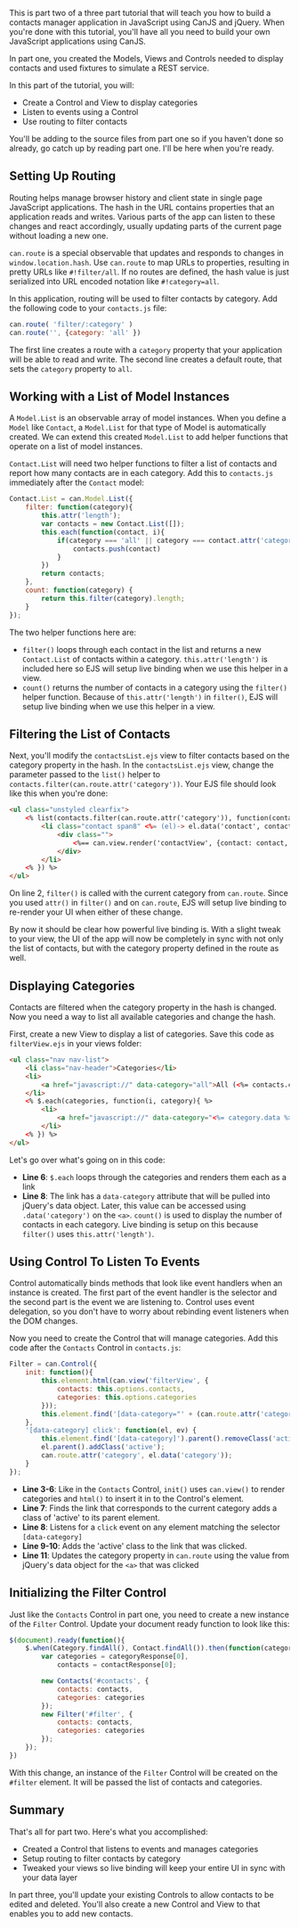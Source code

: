 This is part two of a three part tutorial that will teach you how to build a contacts manager application in JavaScript using CanJS and jQuery. When you're done with this tutorial, you'll have all you need to build your own JavaScript applications using CanJS.

In part one, you created the Models, Views and Controls needed to display contacts and used fixtures to simulate a REST service.

In this part of the tutorial, you will:

- Create a Control and View to display categories
- Listen to events using a Control
- Use routing to filter contacts

You'll be adding to the source files from part one so if you haven't done so already, go catch up by reading part one. I'll be here when you're ready.

## Setting Up Routing

Routing helps manage browser history and client state in single page JavaScript applications. The hash in the URL contains properties that an application reads and writes. Various parts of the app can listen to these changes and react accordingly, usually updating parts of the current page without loading a new one.

`can.route` is a special observable that updates and responds to changes in `window.location.hash`. Use `can.route` to map URLs to properties, resulting in pretty URLs like `#!filter/all`. If no routes are defined, the hash value is just serialized into URL encoded notation like `#!category=all`.

In this application, routing will be used to filter contacts by category. Add the following code to your `contacts.js` file:

```js
can.route( 'filter/:category' )
can.route('', {category: 'all' })
```

The first line creates a route with a `category` property that your application will be able to read and write. The second line creates a default route, that sets the `category` property to `all`.

## Working with a List of Model Instances

A `Model.List` is an observable array of model instances. When you define a `Model` like `Contact`, a `Model.List` for that type of Model is automatically created. We can extend this created `Model.List` to add helper functions that operate on a list of model instances. 

`Contact.List` will need two helper functions to filter a list of contacts and report how many contacts are in each category. Add this to `contacts.js` immediately after the `Contact` model:

```js
Contact.List = can.Model.List({
	filter: function(category){
		this.attr('length');
		var contacts = new Contact.List([]);
		this.each(function(contact, i){
			if(category === 'all' || category === contact.attr('category')) {
				contacts.push(contact)
			}
		})
		return contacts;
	},
	count: function(category) {
		return this.filter(category).length;
	}
});
```

The two helper functions here are:

- `filter()` loops through each contact in the list and returns a new `Contact.List` of contacts within a category. `this.attr('length')` is included here so EJS will setup live binding when we use this helper in a view.
- `count()` returns the number of contacts in a category using the `filter()` helper function. Because of `this.attr('length')` in `filter()`, EJS will setup live binding when we use this helper in a view. 

## Filtering the List of Contacts

Next, you'll modify the `contactsList.ejs` view to filter contacts based on the category property in the hash. In the `contactsList.ejs` view, change the parameter passed to the `list()` helper to `contacts.filter(can.route.attr('category'))`. Your EJS file should look like this when you're done:

```html
<ul class="unstyled clearfix">
	<% list(contacts.filter(can.route.attr('category')), function(contact){ %>
		<li class="contact span8" <%= (el)-> el.data('contact', contact) %>>
			<div class="">
				<%== can.view.render('contactView', {contact: contact, categories: categories}) %>
			</div>
		</li>
	<% }) %>
</ul>
```		

On line 2, `filter()` is called with the current category from `can.route`. Since you used `attr()` in `filter()` and on `can.route`, EJS will setup live binding to re-render your UI when either of these change.

By now it should be clear how powerful live binding is. With a slight tweak to your view, the UI of the app will now be completely in sync with not only the list of contacts, but with the category property defined in the route as well.

## Displaying Categories

Contacts are filtered when the category property in the hash is changed. Now you need a way to list all available categories and change the hash.

First, create a new View to display a list of categories. Save this code as `filterView.ejs` in your views folder:

```html
<ul class="nav nav-list">
	<li class="nav-header">Categories</li>
	<li>
		<a href="javascript://" data-category="all">All (<%= contacts.count('all') %>)</a>
	</li>
	<% $.each(categories, function(i, category){ %>
		<li>
			<a href="javascript://" data-category="<%= category.data %>"><%= category.name %> (<%= contacts.count(category.data) %>)</a>
		</li>
	<% }) %>
</ul>
```

Let's go over what's going on in this code:

- **Line 6**: `$.each` loops through the categories and renders them each as a link
- **Line 8**: The link has a `data-category` attribute that will be pulled into jQuery's data object. Later, this value can be accessed using `.data('category')` on the `<a>`. `count()` is used to display the number of contacts in each category. Live binding is setup on this because `filter()` uses `this.attr('length')`.

## Using Control To Listen To Events

Control automatically binds methods that look like event handlers when an instance is created. The first part of the event handler is the selector and the second part is the event we are listening to. Control uses event delegation, so you don't have to worry about rebinding event listeners when the DOM changes.

Now you need to create the Control that will manage categories. Add this code after the `Contacts` Control in `contacts.js`:

```js
Filter = can.Control({
	init: function(){
		this.element.html(can.view('filterView', {
			contacts: this.options.contacts,
			categories: this.options.categories
		}));
		this.element.find('[data-category="' + (can.route.attr('category') || "all") + '"]').parent().addClass('active');
	},
	'[data-category] click': function(el, ev) {
		this.element.find('[data-category]').parent().removeClass('active');
		el.parent().addClass('active');
		can.route.attr('category', el.data('category'));
	}
});
```

- **Line 3-6**: Like in the `Contacts` Control, `init()` uses `can.view()` to render categories and `html()` to insert it in to the Control's element.
- **Line 7**: Finds the link that corresponds to the current category adds a class of 'active' to its parent element.
- **Line 8**: Listens for a `click` event on any element matching the selector `[data-category]`
- **Line 9-10**: Adds the 'active' class to the link that was clicked.
- **Line 11**: Updates the category property in `can.route` using the value from jQuery's data object for the `<a>` that was clicked 

## Initializing the Filter Control

Just like the `Contacts` Control in part one, you need to create a new instance of the `Filter` Control. Update your document ready function to look like this:

```js
$(document).ready(function(){
	$.when(Category.findAll(), Contact.findAll()).then(function(categoryResponse, contactResponse){
		var categories = categoryResponse[0], 
			contacts = contactResponse[0];

		new Contacts('#contacts', {
			contacts: contacts,
			categories: categories
		});
		new Filter('#filter', {
			contacts: contacts,
			categories: categories
		});
	});
})
```

With this change, an instance of the `Filter` Control will be created on the `#filter` element. It will be passed the list of contacts and categories.

## Summary

That's all for part two. Here's what you accomplished:

- Created a Control that listens to events and manages categories
- Setup routing to filter contacts by category
- Tweaked your views so live binding will keep your entire UI in sync with your data layer

In part three, you'll update your existing Controls to allow contacts to be edited and deleted. You'll also create a new Control and View to that enables you to add new contacts.